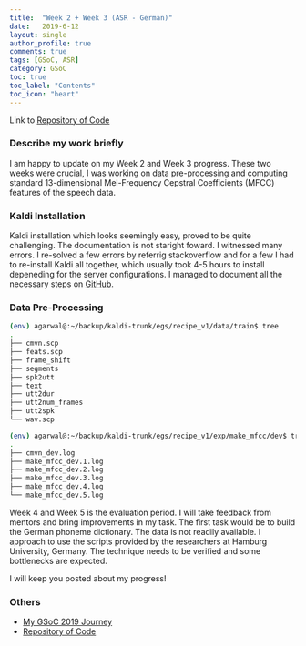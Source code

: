 ```yaml
---
title:  "Week 2 + Week 3 (ASR - German)"
date:   2019-6-12
layout: single
author_profile: true
comments: true
tags: [GSoC, ASR]
category: GSoC
toc: true
toc_label: "Contents"
toc_icon: "heart"
---
```


Link to [Repository of Code](https://github.com/AASHISHAG/asr-german)

### Describe my work briefly

I am happy to update on my Week 2 and Week 3 progress. These two weeks were crucial, I was working on data pre-processing and computing standard 13-dimensional Mel-Frequency Cepstral Coefficients (MFCC) features of the speech data.

### Kaldi Installation

Kaldi installation which looks seemingly easy, proved to be quite challenging. The documentation is not staright foward. I witnessed many errors. I re-solved a few errors by referrig stackoverflow and for a few I had to re-install Kaldi all together, which usually took 4-5 hours to install depeneding for the server configurations. I managed to document all the necessary steps on [GitHub](https://github.com/AASHISHAG/asr-german).

### Data Pre-Processing

``` bash
(env) agarwal@:~/backup/kaldi-trunk/egs/recipe_v1/data/train$ tree
.
├── cmvn.scp
├── feats.scp
├── frame_shift
├── segments
├── spk2utt
├── text
├── utt2dur
├── utt2num_frames
├── utt2spk
└── wav.scp
```

``` bash
(env) agarwal@:~/backup/kaldi-trunk/egs/recipe_v1/exp/make_mfcc/dev$ tree
.
├── cmvn_dev.log
├── make_mfcc_dev.1.log
├── make_mfcc_dev.2.log
├── make_mfcc_dev.3.log
├── make_mfcc_dev.4.log
└── make_mfcc_dev.5.log

```

Week 4 and Week 5 is the evaluation period. I will take feedback from mentors and bring improvements in my task. The first task would be to build the German phoneme dictionary. The data is not readily available. I approach to use the scripts provided by the researchers at Hamburg University, Germany. The technique needs to be verified and some bottlenecks are expected.

I will keep you posted about my progress!

### Others

- [My GSoC 2019 Journey](https://aashishag.github.io/categories/#gsoc)
- [Repository of Code](https://github.com/AASHISHAG/asr-german)

